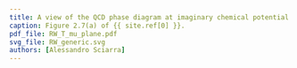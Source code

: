 ```yaml
---
title: A view of the QCD phase diagram at imaginary chemical potential
caption: Figure 2.7(a) of {{ site.ref[0] }}.
pdf_file: RW_T_mu_plane.pdf
svg_file: RW_generic.svg
authors: [Alessandro Sciarra]
---
```

